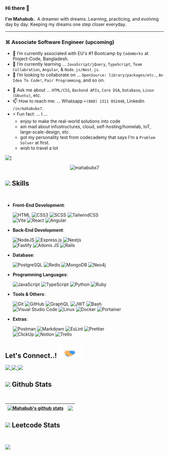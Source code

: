 ### Hi there 👋

**I'm Mahabub.**
&nbsp;A dreamer with dreams. Learning, practicing, and evolving day by day. Keeping my dreams one step closer everyday.
<hr>

<h3>⌘ Associate Software Engineer (<smal>upcoming</smal>)</h3>

- 🔭 I’m currently associated with EU's #1 Bootcamp by `CodeWorks` at Project-Code, Bangladesh.
- 🌱 I’m currently learning ... `JavaScript/jQuery`, `TypeScript`, `Team Collabration`, `Angular`, & `Node.js/Nest.js`.
- 👯 I’m looking to collaborate on ... `OpenSource: library/packages/etc.`, `An Idea To Code!`, `Pair Programming`, and so on.

<!-- - 🤔 I’m looking for help ... to make -->
- 💬 Ask me about ... `HTML/CSS`, `Backend APIs`, `Core DSA`, `Database`, `Linux (Ubuntu)`, etc.
- 📫 How to reach me: ... Whatsapp `+(880) 1311 052448`, Linkedin `/in/mahabubx7`.
- ⚡ Fun fact: ... I ...
  - enjoy to make the real-world solutions into code
  - am mad about infustructures, cloud, self-hosting/homelab, IoT, large-scale-design, etc.
  - got my personality test from codecademy that says I'm a `Problem Solver` at first.
  - wish to travel a lot
 

<a target="__blank" href="https://mahabubx7.vercel.app/"><img alt="!" src="https://img.shields.io/badge/Vist%20My%20Website%20-%27E34F27.svg?style=for-the-badge&logoColor=white" /></a>

<p align="center"> <img src="https://komarev.com/ghpvc/?username=mahabubx7&label=Profile%20views&color=0e75b6&style=flat" alt="mahabubx7" /> </p>

## <img src="https://media2.giphy.com/media/QssGEmpkyEOhBCb7e1/giphy.gif?cid=ecf05e47a0n3gi1bfqntqmob8g9aid1oyj2wr3ds3mg700bl&rid=giphy.gif" width ="25"><b> Skills</b>
<br>

<p align="center">

    
- **Front-End Development**:

   ![HTML](https://img.shields.io/badge/HTML5%20-%23E34F26.svg?style=for-the-badge&logo=html5&logoColor=white)
   ![CSS3](https://img.shields.io/badge/CSS%20-%231572B6.svg?style=for-the-badge&logo=css3&logoColor=white)
   ![SCSS](https://img.shields.io/badge/scss-%23BF4080.svg?style=for-the-badge&logo=sass&logoColor=white)
   ![TailwindCSS](https://img.shields.io/badge/tailwind&nbsp;css-%2338B2AC.svg?style=for-the-badge&logo=tailwind-css&logoColor=white)
  <br />
   ![Vite](https://img.shields.io/badge/vite-%23EDEDED.svg?style=for-the-badge&logo=vite&logoColor=blue)
   ![React](https://img.shields.io/badge/react-%23333333.svg?style=for-the-badge&logo=react&logoColor=%2361DAFB)
   ![Angular](https://img.shields.io/badge/angular-%23C3002F.svg?style=for-the-badge&logo=angular&logoColor=white)
   <!-- ![Redux/RTK](https://img.shields.io/badge/redux-%23764ABC.svg?style=for-the-badge&logo=redux&logoColor=white)
   ![Solidjs](https://img.shields.io/badge/solid%20js-%232C4F7C.svg?style=for-the-badge&logo=solid&logoColor=white)
  -->

- **Back-End Development**:
	
   ![NodeJS](https://img.shields.io/badge/node.js-6DA55F?style=for-the-badge&logo=node.js&logoColor=white)
   ![Express.js](https://img.shields.io/badge/express.js-%23404d59.svg?style=for-the-badge&logo=express&logoColor=%2361DAFB)
   ![Nestjs](https://img.shields.io/badge/nest%20js-%23E0234E.svg?style=for-the-badge&logo=nestjs)
   <br />
   ![Fastify](https://img.shields.io/badge/fastify-%231F1F1F.svg?style=for-the-badge&logo=fastify)
   ![Adonis JS](https://img.shields.io/badge/Adonis%20JS-%23003366.svg?style=for-the-badge&logo=adonisjs&logoColor=white)
   ![Rails](https://img.shields.io/badge/ruby%20on%20rails-%23CC0000.svg?style=for-the-badge&logo=rubyonrails&logoColor=white)
   
	
	
- **Database**:

  ![PostgreSQL](https://img.shields.io/badge/PostgreSQL-%23336791.svg?style=for-the-badge&logo=postgresql&logoColor=white)
  ![Redis](https://img.shields.io/badge/redis-%23A41E11.svg?style=for-the-badge&logo=redis&logoColor=white)
  ![MongoDB](https://img.shields.io/badge/MongoDB-%234ea94b.svg?style=for-the-badge&logo=mongodb&logoColor=white)
  ![Neo4j](https://img.shields.io/badge/neo4j-%23FDFDFD.svg?style=for-the-badge&logo=neo4j&logoColor=dark)

- **Programming Languages**:
  
  ![JavaScript](https://img.shields.io/badge/JavaScript%20-%23F7DF1E.svg?style=for-the-badge&logo=javascript&logoColor=black)
  ![TypeScript](https://img.shields.io/badge/typescript-%23007ACC.svg?style=for-the-badge&logo=typescript&logoColor=white)
  ![Python](https://img.shields.io/badge/python-%234584B6.svg?style=for-the-badge&logo=python&logoColor=white)
  ![Ruby](https://img.shields.io/badge/ruby-%23CC0000.svg?style=for-the-badge&logo=ruby&logoColor=white)
 
	
- **Tools & Others**:

    ![Git](https://img.shields.io/badge/git-%23F05033.svg?style=for-the-badge&logo=git&logoColor=white)
    ![GitHub](https://img.shields.io/badge/github-%236DB33F.svg?style=for-the-badge&logo=github&logoColor=white)
    ![GraphQL](https://img.shields.io/badge/graphql-%23E535AB.svg?style=for-the-badge&logo=graphql&logoColor=white)
    ![JWT](https://img.shields.io/badge/JWT-%23E0234E?style=for-the-badge&logo=JSON%20web%20tokens)
    ![Bash](https://img.shields.io/badge/bash-%23054020?style=for-the-badge&logo=gnu-bash&logoColor=white)
    <br />
    ![Visual Studio Code](https://img.shields.io/badge/VS%20Code-0078d7.svg?style=for-the-badge&logo=visual-studio-code&logoColor=white)
    ![Linux](https://img.shields.io/badge/linux-%23DD4814.svg?style=for-the-badge&logo=ubuntu&logoColor=white)
    ![Docker](https://img.shields.io/badge/docker-%231D91B4.svg?style=for-the-badge&logo=docker&logoColor=white)
    ![Portainer](https://img.shields.io/badge/portainer-%2313BEF9.svg?style=for-the-badge&logo=portainer&logoColor=white)

<!-- - **Project Management**: -->
	
- **Extras**:
	
    ![Postman](https://img.shields.io/badge/Postman-FF6C37?style=for-the-badge&logo=postman&logoColor=white)
    ![Markdown](https://img.shields.io/badge/markdown-%23000000.svg?style=for-the-badge&logo=markdown&logoColor=white)
    ![EsLint](https://img.shields.io/badge/eslint-%238080F2.svg?style=for-the-badge&logo=eslint&logoColor=white)
    ![Prettier](https://img.shields.io/badge/prettier-%2356B3B4.svg?style=for-the-badge&logo=prettier&logoColor=white)
  <br />
    ![ClickUp](https://img.shields.io/badge/Click%20Up-%237B68EE.svg?style=for-the-badge&logo=Clickup&logoColor=white)
    ![Notion](https://img.shields.io/badge/notion-%23DFDFDF.svg?style=for-the-badge&logo=notion&logoColor=black)
    ![Trello](https://img.shields.io/badge/Trello-%23026AA7.svg?style=for-the-badge&logo=Trello&logoColor=white)
</p>

## <b> Let's Connect..!</b><img src="https://github.com/0xAbdulKhalid/0xAbdulKhalid/raw/main/assets/mdImages/handshake.gif" width ="80">
<p left="center">
<a href="https://www.linkedin.com/in/mahabubx7/" target="__blank">
  <img src="https://img.shields.io/badge/linkedin-%230077B5.svg?&style=for-the-badge&logo=linkedin&logoColor=white" height=25>
</a> 

  <a href="https://wa.me/8801311052448" target="__blank">
  <img src="https://img.shields.io/badge/whatsapp-%23075E54.svg?style=for-the-badge&logo=whatsapp&logoColor=white" height=25>
</a> 
<!-- <a href="https://www.facebook.com/mahabub6333">
  <img src="https://img.shields.io/badge/Facebook-1877F2?style=for-the-badge&logo=facebook&logoColor=white" height=25>
</a> -->

<a href="mailto:mahabubx7@gmail.com">
  <img src="https://img.shields.io/badge/Gmail-D14836?style=for-the-badge&logo=gmail&logoColor=white" height=25>
</a>
</p>

## <img src="https://media.giphy.com/media/iY8CRBdQXODJSCERIr/giphy.gif" width="35"><b> Github Stats </b>
<br>

| <a href="https://github.com/mahabubx7/github-readme-stats"><img align="center" src="https://github-readme-stats.vercel.app/api?username=mahabubx7&show_icons=true&theme=buefy&hide_border=true&show=prs_merged,reviews" alt="Mahabub's github stats" /></a> | <a href="https://github.com/mahabubx7/github-readme-stats"><img align="center" src="https://github-readme-stats.vercel.app/api/top-langs/?username=mahabubx7&theme=buefy&layout=donut&hide_border=true" /></a> |
| ------------- | ------------- |

## <img src="https://media.giphy.com/media/iY8CRBdQXODJSCERIr/giphy.gif" width="35"><b> Leetcode Stats </b>
<br>

![](https://leetcard.jacoblin.cool/mahabubx7?theme=dark)


<br/>

